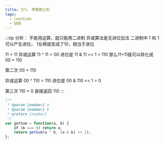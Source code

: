 ```yaml
---
title: 371. 两整数之和
tags: 
  - leetCode
  - 链表
---
```


:::tip
分析： 不能用运算，就只能用二进制 异或算法是无进位加法
二进制中 1 和 1 可以产生进位， 1左移就变成了10，相当于进位

11 + 11
异或运算 11 ^ 11 = 00
进位是 11 & 11 << 1 = 110
那么11+11就可以转化成 00 + 110

第二次 00 + 110

异或运算 00 ^ 110 = 110
进位是 00 & 110 << 1 = 0

第三次 110 + 0 直接返回 110
:::

```js
/**
 * @param {number} a
 * @param {number} b
 * @return {number}
 */
var getSum = function(a, b) {
    if (b === 0) return a;
    return getSum(a ^ b, (a & b) << 1);
};
```